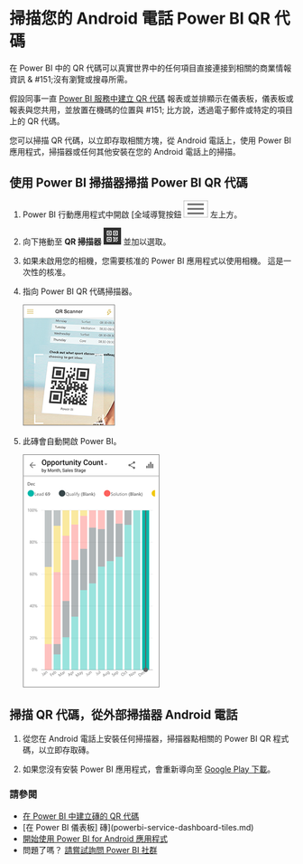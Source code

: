 <properties
   pageTitle="掃描您的 Android 電話 Power BI QR 代碼"
   description="在 Power BI 中的 QR 代碼可以真實世界中的任何項目直接連接到 Power BI 行動應用程式中沒有所需的搜尋相關的商業情報資訊。"
   services="powerbi"
   documentationCenter=""
   authors="maggiesMSFT"
   manager="mblythe"
   backup=""
   editor=""
   tags=""
   qualityFocus="no"
   qualityDate=""/>

<tags
   ms.service="powerbi"
   ms.devlang="NA"
   ms.topic="article"
   ms.tgt_pltfrm="NA"
   ms.workload="powerbi"
   ms.date="10/03/2016"
   ms.author="maggies"/>

# 掃描您的 Android 電話 Power BI QR 代碼

在 Power BI 中的 QR 代碼可以真實世界中的任何項目直接連接到相關的商業情報資訊 & #151;沒有瀏覽或搜尋所需。

假設同事一直 [Power BI 服務中建立 QR 代碼](powerbi-service-qr-code-for-tile.md) 報表或並排顯示在儀表板，儀表板或報表與您共用，並放置在機碼的位置與 #151; 比方說，透過電子郵件或特定的項目上的 QR 代碼。 

您可以掃描 QR 代碼，以立即存取相關方塊，從 Android 電話上，使用 Power BI 應用程式，掃描器或任何其他安裝在您的 Android 電話上的掃描。

## 使用 Power BI 掃描器掃描 Power BI QR 代碼

1. Power BI 行動應用程式中開啟 [全域導覽按鈕 ![](media/powerbi-mobile-qr-code-for-android/power-bi-android-global-nav-icon.png) 左上方。 

2. 向下捲動至 **QR 掃描器** ![](media/powerbi-mobile-qr-code-for-android/power-bi-android-scanner-icon.png) 並加以選取。 

3. 如果未啟用您的相機，您需要核准的 Power BI 應用程式以使用相機。 這是一次性的核准。 

4. 指向 Power BI QR 代碼掃描器。 

    ![](media/powerbi-mobile-qr-code-for-android/PBI_iPh_QRScan.png)

5. 此磚會自動開啟 Power BI。

    ![](media/powerbi-mobile-qr-code-for-android/power-bi-android-tile.png)


## 掃描 QR 代碼，從外部掃描器 Android 電話

1. 從您在 Android 電話上安裝任何掃描器，掃描器點相關的 Power BI QR 程式碼，以立即存取磚。 

2. 如果您沒有安裝 Power BI 應用程式，會重新導向至 [Google Play 下載](http://go.microsoft.com/fwlink/?LinkID=544867)。 

### 請參閱

- [在 Power BI 中建立磚的 QR 代碼](powerbi-service-qr-code-for-tile.md)
- [在 Power BI 儀表板] 磚](powerbi-service-dashboard-tiles.md)
- [開始使用 Power BI for Android 應用程式](powerbi-mobile-android-app-get-started.md)
- 問題了嗎？ [請嘗試詢問 Power BI 社群](http://community.powerbi.com/)
